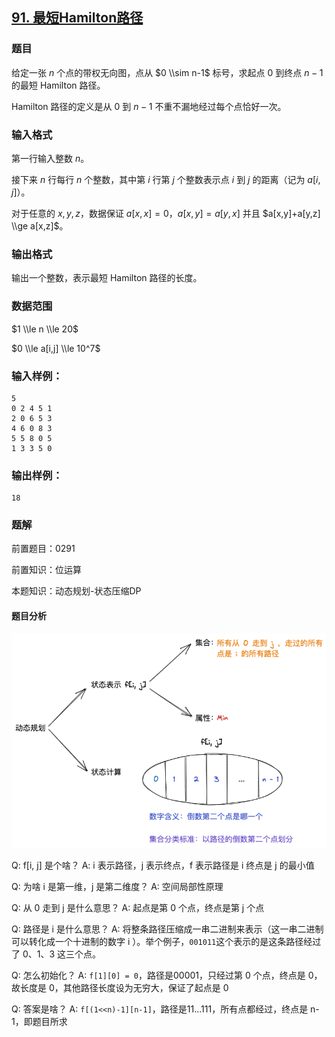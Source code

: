 ## [91\. 最短Hamilton路径](https://www.acwing.com/problem/content/93/)

### 题目

给定一张 $n$ 个点的带权无向图，点从 $0 \\sim n-1$ 标号，求起点 $0$ 到终点 $n-1$ 的最短 Hamilton 路径。

Hamilton 路径的定义是从 $0$ 到 $n-1$ 不重不漏地经过每个点恰好一次。

### 输入格式

第一行输入整数 $n$。

接下来 $n$ 行每行 $n$ 个整数，其中第 $i$ 行第 $j$ 个整数表示点 $i$ 到 $j$ 的距离（记为 $a[i,j]$）。

对于任意的 $x,y,z$，数据保证 $a[x,x]=0，a[x,y]=a[y,x]$ 并且 $a[x,y]+a[y,z] \\ge a[x,z]$。

### 输出格式

输出一个整数，表示最短 Hamilton 路径的长度。

### 数据范围

$1 \\le n \\le 20$

$0 \\le a[i,j] \\le 10^7$

### 输入样例：

```
5
0 2 4 5 1
2 0 6 5 3
4 6 0 8 3
5 5 8 0 5
1 3 3 5 0
```

### 输出样例：

```
18
```

### 题解

前置题目：0291

前置知识：位运算

本题知识：动态规划-状态压缩DP

#### 题目分析

![哈密顿路径](https://raw.githubusercontent.com/luxcgo/imgs4md/master/img/%E5%93%88%E5%AF%86%E9%A1%BF%E8%B7%AF%E5%BE%84.png)

Q: f[i, j] 是个啥？
A: i 表示路径，j 表示终点，f 表示路径是 i 终点是 j 的最小值

Q: 为啥 i 是第一维，j 是第二维度？
A: 空间局部性原理

Q: 从 0 走到 j 是什么意思？
A: 起点是第 0 个点，终点是第 j 个点

Q: 路径是 i 是什么意思？
A: 将整条路径压缩成一串二进制来表示（这一串二进制可以转化成一个十进制的数字 i ）。举个例子，`001011`这个表示的是这条路径经过了 0、1、3 这三个点。

Q: 怎么初始化？
A: `f[1][0] = 0`，路径是00001，只经过第 0 个点，终点是 0，故长度是 0，其他路径长度设为无穷大，保证了起点是 0 

Q: 答案是啥？
A: `f[(1<<n)-1][n-1]`，路径是11...111，所有点都经过，终点是 n-1，即题目所求

